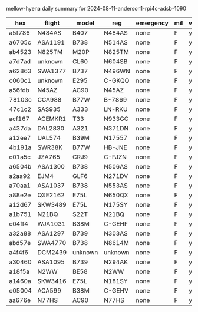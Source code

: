 mellow-hyena daily summary for 2024-08-11-anderson1-rpi4c-adsb-1090

|hex|flight|model|reg|emergency|mil|weirdo|
|--|--|--|--|--|--|--|
|a5f786|N484AS|B407|N484AS|none|F|yyy|
|a6705c|ASA1191|B738|N514AS|none|F|yyy|
|ab4523|N825TM|M20P|N825TM|none|F|yyy|
|a7d7ad|unknown|CL60|N604SB|none|F|yyy|
|a62863|SWA1377|B737|N496WN|none|F|yyy|
|c060c1|unknown|E295|C-GKQQ|none|F|yyy|
|a56fdb|N45AZ|AC90|N45AZ|none|F|yyy|
|78103c|CCA988|B77W|B-7869|none|F|yyy|
|47c1c2|SAS935|A333|LN-RKU|none|F|yyy|
|acf167|ACEMKR1|T33|N933GC|none|F|yyy|
|a437da|DAL2830|A321|N371DN|none|F|yyy|
|a12ee7|UAL574|B39M|N17557|none|F|yyy|
|4b191a|SWR38K|B77W|HB-JNE|none|F|yyy|
|c01a5c|JZA765|CRJ9|C-FJZN|none|F|yyy|
|a6504b|ASA1300|B738|N506AS|none|F|yyy|
|a2aa92|EJM4|GLF6|N271DV|none|F|yyy|
|a70aa1|ASA1037|B738|N553AS|none|F|yyy|
|a88e2e|QXE2162|E75L|N650QX|none|F|yyy|
|a12d67|SKW3489|E75L|N175SY|none|F|yyy|
|a1b751|N21BQ|S22T|N21BQ|none|F|yyy|
|c04ff4|WJA1031|B38M|C-GEHF|none|F|yyy|
|a32a88|ASA1297|B739|N303AS|none|F|yyy|
|abd57e|SWA4770|B738|N8614M|none|F|yyy|
|a4f4f6|DCM2439|unknown|unknown|none|F|yyy|
|a30460|ASA1095|B739|N294AK|none|F|yyy|
|a18f5a|N2WW|BE58|N2WW|none|F|yyy|
|a1460a|SKW3416|E75L|N181SY|none|F|yyy|
|c05004|ACA599|B38M|C-GEHV|none|F|yyy|
|aa676e|N77HS|AC90|N77HS|none|F|yyy|
